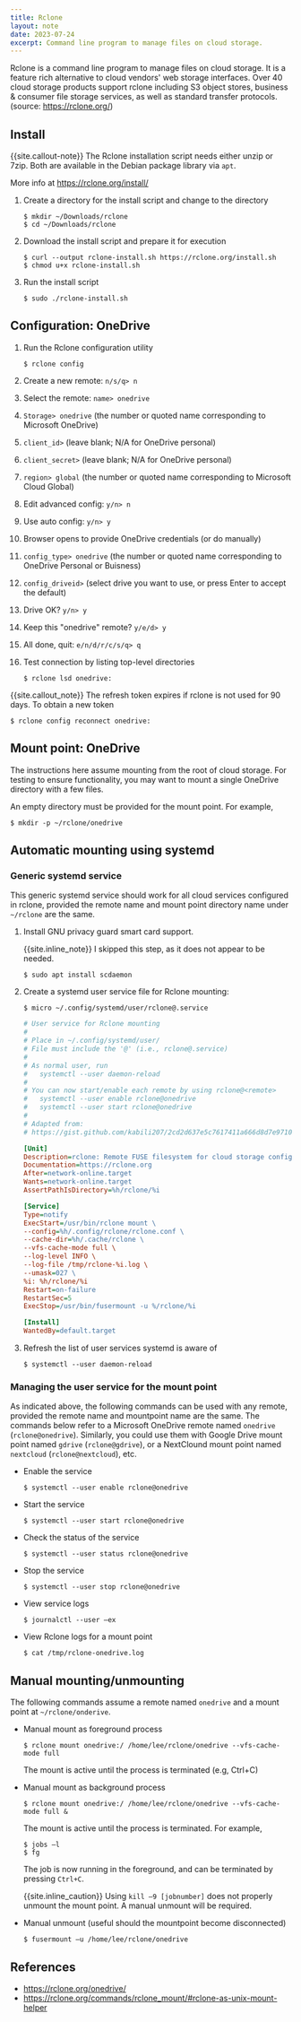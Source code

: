 ```yaml
---
title: Rclone
layout: note
date: 2023-07-24
excerpt: Command line program to manage files on cloud storage.
---
```


Rclone is a command line program to manage files on cloud storage. It is a feature rich alternative to cloud vendors' web storage interfaces. Over 40 cloud storage products support rclone including S3 object stores, business & consumer file storage services, as well as standard transfer protocols. (source: https://rclone.org/)

## Install

{{site.callout-note}} The Rclone installation script needs either unzip or 7zip.
Both are available in the Debian package library via `apt`.

More info at https://rclone.org/install/

1. Create a directory for the install script and change to the directory
    ```shell
    $ mkdir ~/Downloads/rclone
    $ cd ~/Downloads/rclone
    ```

2. Download the install script and prepare it for execution
    ```shell
    $ curl --output rclone-install.sh https://rclone.org/install.sh
    $ chmod u+x rclone-install.sh
    ```

3. Run the install script
    ```shell
    $ sudo ./rclone-install.sh
    ```

## Configuration: OneDrive

1. Run the Rclone configuration utility
    ```shell
    $ rclone config
    ```

2. Create a new remote: `n/s/q> n`

3. Select the remote: `name> onedrive`

4. `Storage> onedrive` (the number or quoted name corresponding to Microsoft OneDrive)

5. `client_id>` (leave blank; N/A for OneDrive personal)

6. `client_secret>` (leave blank; N/A for OneDrive personal)

7. `region> global` (the number or quoted name corresponding to Microsoft Cloud Global)

8. Edit advanced config: `y/n> n`

9. Use auto config: `y/n> y`

10. Browser opens to provide OneDrive credentials (or do manually)

11. `config_type> onedrive` (the number or quoted name corresponding to OneDrive Personal or Buisness)

12. `config_driveid>` (select drive you want to use, or press Enter to accept the default)

13. Drive OK? `y/n> y`

14. Keep this "onedrive" remote? `y/e/d> y`

15. All done, quit: `e/n/d/r/c/s/q> q`

16. Test connection by listing top-level directories
    ```shell
    $ rclone lsd onedrive:
    ```

{{site.callout_note}} The refresh token expires if rclone is not used for 90 days. To obtain a new token
```shell
$ rclone config reconnect onedrive:
```

## Mount point: OneDrive

The instructions here assume mounting from the root of cloud storage. For testing to ensure functionality,
you may want to mount a single OneDrive directory with a few files.

An empty directory must be provided for the mount point. For example,
```shell
$ mkdir -p ~/rclone/onedrive
```

## Automatic mounting using systemd

### Generic systemd service

This generic systemd service should work for all cloud services configured in rclone, provided the remote name and mount point directory name under `~/rclone` are the same.

1. Install GNU privacy guard smart card support.

    {{site.inline_note}} I skipped this step, as it does not appear to be needed.

    ```shell
    $ sudo apt install scdaemon
    ```

2. Create a systemd user service file for Rclone mounting:
    ```shell
    $ micro ~/.config/systemd/user/rclone@.service
    ```
    ```ini
    # User service for Rclone mounting
    #
    # Place in ~/.config/systemd/user/
    # File must include the '@' (i.e., rclone@.service)
    #
    # As normal user, run
    #   systemctl --user daemon-reload
    #
    # You can now start/enable each remote by using rclone@<remote>
    #   systemctl --user enable rclone@onedrive
    #   systemctl --user start rclone@onedrive
    #
    # Adapted from:
    # https://gist.github.com/kabili207/2cd2d637e5c7617411a666d8d7e97101

    [Unit]
    Description=rclone: Remote FUSE filesystem for cloud storage config %i
    Documentation=https://rclone.org
    After=network-online.target
    Wants=network-online.target
    AssertPathIsDirectory=%h/rclone/%i

    [Service]
    Type=notify
    ExecStart=/usr/bin/rclone mount \
    --config=%h/.config/rclone/rclone.conf \
    --cache-dir=%h/.cache/rclone \
    --vfs-cache-mode full \
    --log-level INFO \
    --log-file /tmp/rclone-%i.log \
    --umask=027 \
    %i: %h/rclone/%i
    Restart=on-failure
    RestartSec=5
    ExecStop=/usr/bin/fusermount -u %/rclone/%i

    [Install]
    WantedBy=default.target
    ```

3. Refresh the list of user services systemd is aware of
    ```shell
    $ systemctl --user daemon-reload
    ```

### Managing the user service for the mount point

As indicated above, the following commands can be used with any remote, provided the remote name and mountpoint name are the same.
The commands below refer to a Microsoft OneDrive remote named `onedrive` (`rclone@onedrive`).
Similarly, you could use them with Google Drive mount point named `gdrive` (`rclone@gdrive`),
or a NextClound mount point named `nextcloud` (`rclone@nextcloud`), etc.

- Enable the service
    ```shell
    $ systemctl --user enable rclone@onedrive
    ```

- Start the service
    ```shell
    $ systemctl --user start rclone@onedrive
    ```

- Check the status of the service
    ```shell
    $ systemctl --user status rclone@onedrive
    ```

- Stop the service
    ```shell
    $ systemctl --user stop rclone@onedrive
    ```

- View service logs
    ```shell
    $ journalctl --user –ex
    ```

- View Rclone logs for a mount point
    ```shell
    $ cat /tmp/rclone-onedrive.log
    ```

## Manual mounting/unmounting

The following commands assume a remote named `onedrive` and a mount point at `~/rclone/onderive`.

- Manual mount as foreground process
    ```shell
    $ rclone mount onedrive:/ /home/lee/rclone/onedrive --vfs-cache-mode full
    ```

    The mount is active until the process is terminated (e.g, Ctrl+C)

- Manual mount as background process
    ```shell
    $ rclone mount onedrive:/ /home/lee/rclone/onedrive --vfs-cache-mode full &
    ```

    The mount is active until the process is terminated. For example,

    ```shell
    $ jobs –l
    $ fg
    ```

    The job is now running in the foreground, and can be terminated by pressing `Ctrl+C`.

    {{site.inline_caution}} Using `kill –9 [jobnumber]` does not properly unmount the mount point. A manual unmount will be required.

- Manual unmount (useful should the mountpoint become disconnected)
    ```shell
    $ fusermount –u /home/lee/rclone/onedrive
    ```

## References
- https://rclone.org/onedrive/
- https://rclone.org/commands/rclone_mount/#rclone-as-unix-mount-helper
